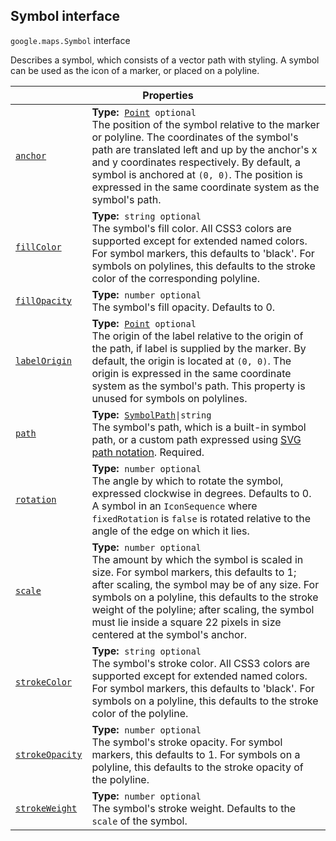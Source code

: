 
<devsite-heading text=" Symbol interface" for="Symbol" level="h2" link="" toc="" back-to-top=""><h2 id="Symbol" is-upgraded="">Symbol interface </h2></devsite-heading>
<p>
<code translate="no" dir="ltr"><span itemprop="path">google.maps</span>.<span itemprop="name">Symbol</span></code>
interface
</p>
<p>Describes a symbol, which consists of a vector path with styling. A symbol can be used as the icon of a marker, or placed on a polyline.</p>
<div class="devsite-table-wrapper"><table class="properties responsive" summary="interface Symbol - Properties">
<thead>
<tr><th colspan="2">Properties</th>
</tr></thead>
<tbody>
<tr id="Symbol.anchor">
<td itemprop="property"><code translate="no" dir="ltr"><a class="secret-link" href="#Symbol.anchor"><span>anchor</span></a></code></td>
<td><div><strong>Type:</strong>&nbsp; <code translate="no" dir="ltr"><a href="Point.md">Point</a> <span class="optional-type-annotation">optional</span></code></div>
<div class="desc">The position of the symbol relative to the marker or polyline. The coordinates of the symbol's path are translated left and up by the anchor's x and y coordinates respectively. By default, a symbol is anchored at <code translate="no" dir="ltr">(0, 0)</code>. The position is expressed in the same coordinate system as the symbol's path.</div></td>
</tr>
<tr id="Symbol.fillColor">
<td itemprop="property"><code translate="no" dir="ltr"><a class="secret-link" href="#Symbol.fillColor"><span>fillColor</span></a></code></td>
<td><div><strong>Type:</strong>&nbsp; <code translate="no" dir="ltr">string <span class="optional-type-annotation">optional</span></code></div>
<div class="desc">The symbol's fill color. All CSS3 colors are supported except for extended named colors. For symbol markers, this defaults to 'black'. For symbols on polylines, this defaults to the stroke color of the corresponding polyline.</div></td>
</tr>
<tr id="Symbol.fillOpacity">
<td itemprop="property"><code translate="no" dir="ltr"><a class="secret-link" href="#Symbol.fillOpacity"><span>fillOpacity</span></a></code></td>
<td><div><strong>Type:</strong>&nbsp; <code translate="no" dir="ltr">number <span class="optional-type-annotation">optional</span></code></div>
<div class="desc">The symbol's fill opacity. Defaults to 0.</div></td>
</tr>
<tr id="Symbol.labelOrigin">
<td itemprop="property"><code translate="no" dir="ltr"><a class="secret-link" href="#Symbol.labelOrigin"><span>labelOrigin</span></a></code></td>
<td><div><strong>Type:</strong>&nbsp; <code translate="no" dir="ltr"><a href="Point.md">Point</a> <span class="optional-type-annotation">optional</span></code></div>
<div class="desc">The origin of the label relative to the origin of the path, if label is supplied by the marker. By default, the origin is located at <code translate="no" dir="ltr">(0, 0)</code>. The origin is expressed in the same coordinate system as the symbol's path. This property is unused for symbols on polylines.</div></td>
</tr>
<tr id="Symbol.path">
<td itemprop="property"><code translate="no" dir="ltr"><a class="secret-link" href="#Symbol.path"><span>path</span></a></code></td>
<td><div><strong>Type:</strong>&nbsp; <code translate="no" dir="ltr"><a href="SymbolPath.md">SymbolPath</a>|string</code></div>
<div class="desc">The symbol's path, which is a built-in symbol path, or a custom path expressed using <a href="http://www.w3.org/TR/SVG/paths.html#PathData">SVG path notation</a>. Required.</div></td>
</tr>
<tr id="Symbol.rotation">
<td itemprop="property"><code translate="no" dir="ltr"><a class="secret-link" href="#Symbol.rotation"><span>rotation</span></a></code></td>
<td><div><strong>Type:</strong>&nbsp; <code translate="no" dir="ltr">number <span class="optional-type-annotation">optional</span></code></div>
<div class="desc">The angle by which to rotate the symbol, expressed clockwise in degrees. Defaults to 0. A symbol in an <code translate="no" dir="ltr">IconSequence</code> where <code translate="no" dir="ltr">fixedRotation</code> is <code translate="no" dir="ltr">false</code> is rotated relative to the angle of the edge on which it lies.</div></td>
</tr>
<tr id="Symbol.scale">
<td itemprop="property"><code translate="no" dir="ltr"><a class="secret-link" href="#Symbol.scale"><span>scale</span></a></code></td>
<td><div><strong>Type:</strong>&nbsp; <code translate="no" dir="ltr">number <span class="optional-type-annotation">optional</span></code></div>
<div class="desc">The amount by which the symbol is scaled in size. For symbol markers, this defaults to 1; after scaling, the symbol may be of any size. For symbols on a polyline, this defaults to the stroke weight of the polyline; after scaling, the symbol must lie inside a square 22 pixels in size centered at the symbol's anchor.</div></td>
</tr>
<tr id="Symbol.strokeColor">
<td itemprop="property"><code translate="no" dir="ltr"><a class="secret-link" href="#Symbol.strokeColor"><span>strokeColor</span></a></code></td>
<td><div><strong>Type:</strong>&nbsp; <code translate="no" dir="ltr">string <span class="optional-type-annotation">optional</span></code></div>
<div class="desc">The symbol's stroke color. All CSS3 colors are supported except for extended named colors. For symbol markers, this defaults to 'black'. For symbols on a polyline, this defaults to the stroke color of the polyline.</div></td>
</tr>
<tr id="Symbol.strokeOpacity">
<td itemprop="property"><code translate="no" dir="ltr"><a class="secret-link" href="#Symbol.strokeOpacity"><span>strokeOpacity</span></a></code></td>
<td><div><strong>Type:</strong>&nbsp; <code translate="no" dir="ltr">number <span class="optional-type-annotation">optional</span></code></div>
<div class="desc">The symbol's stroke opacity. For symbol markers, this defaults to 1. For symbols on a polyline, this defaults to the stroke opacity of the polyline.</div></td>
</tr>
<tr id="Symbol.strokeWeight">
<td itemprop="property"><code translate="no" dir="ltr"><a class="secret-link" href="#Symbol.strokeWeight"><span>strokeWeight</span></a></code></td>
<td><div><strong>Type:</strong>&nbsp; <code translate="no" dir="ltr">number <span class="optional-type-annotation">optional</span></code></div>
<div class="desc">The symbol's stroke weight. Defaults to the <code translate="no" dir="ltr">scale</code> of the symbol.</div></td>
</tr>
</tbody>
</table></div>
<script src="replace_links.js"></script>
